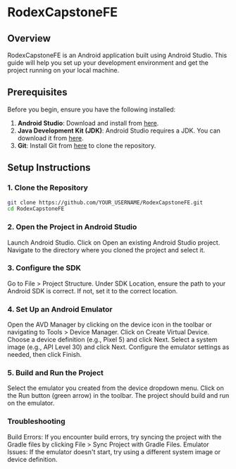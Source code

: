 # RodexCapstoneFE

## Overview
RodexCapstoneFE is an Android application built using Android Studio. This guide will help you set up your development environment and get the project running on your local machine.

## Prerequisites

Before you begin, ensure you have the following installed:

1. **Android Studio**: Download and install from [here](https://developer.android.com/studio).
2. **Java Development Kit (JDK)**: Android Studio requires a JDK. You can download it from [here](https://www.oracle.com/java/technologies/javase-jdk11-downloads.html).
3. **Git**: Install Git from [here](https://git-scm.com/downloads) to clone the repository.

## Setup Instructions

### 1. Clone the Repository

```bash
git clone https://github.com/YOUR_USERNAME/RodexCapstoneFE.git
cd RodexCapstoneFE
```

### 2. Open the Project in Android Studio

Launch Android Studio.
Click on Open an existing Android Studio project.
Navigate to the directory where you cloned the project and select it.

### 3. Configure the SDK

Go to File > Project Structure.
Under SDK Location, ensure the path to your Android SDK is correct. If not, set it to the correct location.

### 4. Set Up an Android Emulator

Open the AVD Manager by clicking on the device icon in the toolbar or navigating to Tools > Device Manager.
Click on Create Virtual Device.
Choose a device definition (e.g., Pixel 5) and click Next.
Select a system image (e.g., API Level 30) and click Next.
Configure the emulator settings as needed, then click Finish.

### 5. Build and Run the Project

Select the emulator you created from the device dropdown menu.
Click on the Run button (green arrow) in the toolbar.
The project should build and run on the emulator.

### Troubleshooting

Build Errors: If you encounter build errors, try syncing the project with the Gradle files by clicking File > Sync Project with Gradle Files.
Emulator Issues: If the emulator doesn't start, try using a different system image or device definition.
